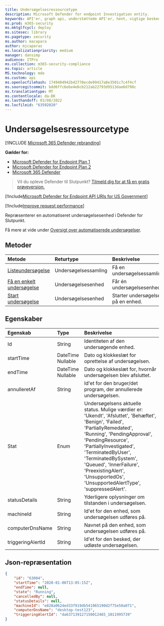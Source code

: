 ```yaml
---
title: Undersøgelsesressourcetype
description: Microsoft Defender for endpoint Investigation entity.
keywords: API'er, graph api, understøttede API'er, hent, vigtige beskeder, undersøgelser
ms.prod: m365-security
ms.mktglfcycl: deploy
ms.sitesec: library
ms.pagetype: security
ms.author: macapara
author: mjcaparas
ms.localizationpriority: medium
manager: dansimp
audience: ITPro
ms.collection: m365-security-compliance
ms.topic: article
MS.technology: mde
ms.custom: api
ms.openlocfilehash: 1749404942b42778ecde99417a8e3501c7c4f4cf
ms.sourcegitcommit: bdd6ffc6ebe4e6cb212ab22793d9513dae6d798c
ms.translationtype: MT
ms.contentlocale: da-DK
ms.lasthandoff: 03/08/2022
ms.locfileid: "63592020"
---
```

# <a name="investigation-resource-type"></a>Undersøgelsesressourcetype

[!INCLUDE [Microsoft 365 Defender rebranding](../../includes/microsoft-defender.md)]

**Gælder for:**
- [Microsoft Defender for Endpoint Plan 1](https://go.microsoft.com/fwlink/p/?linkid=2154037)
- [Microsoft Defender for Endpoint Plan 2](https://go.microsoft.com/fwlink/p/?linkid=2154037)
- [Microsoft 365 Defender](https://go.microsoft.com/fwlink/?linkid=2118804)

> Vil du opleve Defender til Slutpunkt? [Tilmeld dig for at få en gratis prøveversion.](https://signup.microsoft.com/create-account/signup?products=7f379fee-c4f9-4278-b0a1-e4c8c2fcdf7e&ru=https://aka.ms/MDEp2OpenTrial?ocid=docs-wdatp-exposedapis-abovefoldlink)

[!Include[Microsoft Defender for Endpoint API URIs for US Government](../../includes/microsoft-defender-api-usgov.md)]

[!Include[Improve request performance](../../includes/improve-request-performance.md)]

Repræsenterer en automatiseret undersøgelsesenhed i Defender for Slutpunkt.

Få mere at vide under [Oversigt over automatiserede undersøgelser](automated-investigations.md).

## <a name="methods"></a>Metoder

Metode|Returtype|Beskrivelse
:---|:---|:---
[Listeundersøgelse](get-investigation-collection.md)|Undersøgelsessamling|Få en undersøgelsessamling
[Få en enkelt undersøgelse](get-investigation-object.md)|Undersøgelsesenhed|Får én undersøgelsesenhed.
[Start undersøgelse](initiate-autoir-investigation.md)|Undersøgelsesenhed|Starter undersøgelsen på en enhed.

## <a name="properties"></a>Egenskaber

Egenskab|Type|Beskrivelse
:---|:---|:---
Id|String|Identiteten af den undersøgende enhed. 
startTime|DateTime Nullable|Dato og klokkeslæt for oprettelse af undersøgelsen.
endTime|DateTime Nullable|Dato og klokkeslæt for, hvornår undersøgelsen blev afsluttet.
annulleretAf|String|Id'et for den bruger/det program, der annullerede undersøgelsen.
Stat|Enum|Undersøgelsens aktuelle status. Mulige værdier er: 'Ukendt', 'Afsluttet', 'Behæftet', 'Benign', 'Failed', 'PartiallyRemedated', 'Running', 'PendingApproval', 'PendingResource', 'PartiallyInvestigated', 'TerminatedByUser', 'TerminatedBySystem', 'Queued', 'InnerFailure', 'PreexistingAlert', 'UnsupportedOs', 'UnsupportedAlertType', 'suppressedAlert'.
statusDetails|String|Yderligere oplysninger om tilstanden i undersøgelsen.
machineId|String|Id'et for den enhed, som undersøgelsen udføres på.
computerDnsName|String|Navnet på den enhed, som undersøgelsen udføres på.
triggeringAlertId|String|Id'et for den besked, der udløste undersøgelsen.

## <a name="json-representation"></a>Json-repræsentation

```json
{
    "id": "63004",
    "startTime": "2020-01-06T13:05:15Z",
    "endTime": null,
    "state": "Running",
    "cancelledBy": null,
    "statusDetails": null,
    "machineId": "e828a0624ed33f919db541065190d2f75e50a071",
    "computerDnsName": "desktop-test123",
    "triggeringAlertId": "da637139127150012465_1011995739"
}
```
